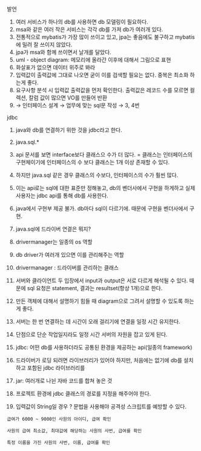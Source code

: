 발언
1. 여러 서비스가 하나의 db를 사용하면 db 모델링이 필요하다.
2. msa와 같은 여러 작은 서비스는 각각 db를 가져 db가 여러개 있다.
3. 전통적으로 mybatis가 가장 많이 쓰이고 있고, jpa는 좋음에도 불구하고 mybatis에 밀려 잘 쓰이지 않았다.
4. jpa가 msa와 함께 쓰이면서 날개를 달았다. 
5. uml - object diagram: 메모리에 올라간 이후에 대해서 그림으로 표현
6. 화살표가 없으면 데이터 위주로 봐라
7. 입력값이 출력값에 그대로 나오면 굳이 이를 검색할 필요는 없다. 중복은 최소화 하는게 좋다.
8. 요구사항 분석 시 입력값 출력값을 먼저 확인한다. 출력값은 레코드 수를 모르면 컬렉션, 칼럼 값이 많으면  VO를 만들어 반환
9. → 인터페이스 설계 → 업무에 맞는 sql문 작성 → 3, 4번


jdbc
1. java와 db를 연결하기 위한 것을 jdbc라고 한다.
2. java.sql.*
3. api 문서를 보면 interface보다 클래스으 수가 더 많다. = 클래스는 인터페이스의 구현체이기에 인터페이스의 수 보다 클래스는 1개 이상 존재할 수 있다.
4. 하지만 java.sql 같은 경우 클래스의 수보다, 인터페이스의 수가 훨씬 많다.
5. 이는 api로는 sql에 대한 표준만 정해놓고, db의 벤더사에서 구현을 하게하고 실제 사용자는 jdbc api를 통해 db를 사용한다.
6. java에서 구현부 제공 불가. db마다 sql이 다르기에. 때문에 구현을 벤더사에서 구현.
7. java.sql에 드라이버 연결은 뭐지?
8. drivermanager는 일종의 os 역할
9. db driver가 여러개 있으면 이를 관리해주는 역할
10. drivermanager : 드라이버를 관리하는 클래스
11. 서버와 클라이언트 두 입장에서 input과 output은 서로 다르게 해석될 수 있다. 때문에 sql 요청은 statement, 결과는 resultset(항상 1개)으로 한다.
12. 만든 객체에 대해서 설명하기 힘들 때 diagram으로 그려서 설명할 수 있도록 하는게 좋다.
13. 서버는 한 번 연결하는 데 시간이 오래 걸리기에 연결을 일정 시간 유지한다.
14. 단점으로 단순 작업일지라도 일정 시간 서버의 자원을 잡고 있게 된다.
15. jdbc: 어떤 db를 사용하더라도 공통된 환경을 제공하는 api(일종의 framework)

16. 드라이버가 로딩 되려면 라이브러리가 있어야 하지만, 처음에는 없기에 db를 설치하고 포함된 jdbc 라이브러리를 
17. jar: 여러개로 나뉜 자바 코드를 합쳐 놓은 것
18. 프로젝트 환경에 jdbc 클래스의 경로를 지정을 해주어야 한다.
19. 입력값이 String일 경우 ? 문법을 사용해야 공격성 스크립트를 예방할 수 있다. 



```
급여가 6000 ~ 9000인 사원의 아이디, 급여 확인
```

```
사원의 급여 최소값, 최대값에 해당하는 사원의 사번, 급여를 확인
```

```
특정 이름을 가진 사원의 사번, 이름, 급여를 확인
```